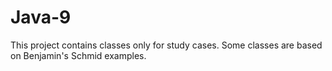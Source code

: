 # Java-9
This project contains classes only for study cases. Some classes are based on Benjamin's Schmid examples.
